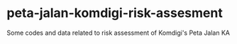 # peta-jalan-komdigi-risk-assesment
Some codes and data related to risk assessment of Komdigi's Peta Jalan KA
